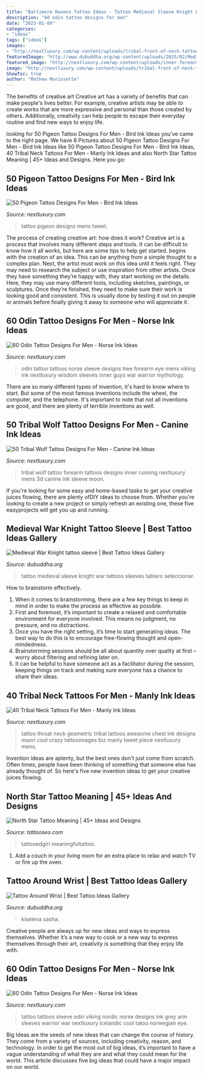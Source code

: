 ```yaml
---
title: "Baltimore Ravens Tattoo Ideas - Tattoo Medieval Sleeve Knight War Tattoos Sleeves Tablero Seleccionar"
description: "60 odin tattoo designs for men"
date: "2023-01-09"
categories:
- "ideas"
tags: ["ideas"]
images:
- "http://nextluxury.com/wp-content/uploads/tribal-front-of-neck-tattoo-ideas-for-males.jpg"
featuredImage: "http://www.dubuddha.org/wp-content/uploads/2015/02/Medieval-War-Knight-tattoo-sleeve.jpg"
featured_image: "http://nextluxury.com/wp-content/uploads/inner-forearm-running-tribal-wolf-male-tattoos.jpg"
image: "http://nextluxury.com/wp-content/uploads/tribal-front-of-neck-tattoo-ideas-for-males.jpg"
ShowToc: true
author: "Mathew Morissette"
---
```



The benefits of creative art
Creative art has a variety of benefits that can make people's lives better. For example, creative artists may be able to create works that are more expressive and personal than those created by others. Additionally, creativity can help people to escape their everyday routine and find new ways to enjoy life.

	

		
looking for 50 Pigeon Tattoo Designs For Men - Bird Ink Ideas you've came to the right page. We have 8 Pictures about 50 Pigeon Tattoo Designs For Men - Bird Ink Ideas like 50 Pigeon Tattoo Designs For Men - Bird Ink Ideas, 40 Tribal Neck Tattoos For Men - Manly Ink Ideas and also North Star Tattoo Meaning | 45+ Ideas and Designs. Here you go:
		
    
## 50 Pigeon Tattoo Designs For Men - Bird Ink Ideas

<img loading=lazy src="http://nextluxury.com/wp-content/uploads/pigeon-mens-tattoo-ideas.jpg" onerror="this.onerror=null;this.src='https://tse1.mm.bing.net/th?id=OIP.g24dO90FVgaKrDpQkMtSEwHaJP&amp;pid=15.1';" alt="50 Pigeon Tattoo Designs For Men - Bird Ink Ideas">

_Source: nextluxury.com_

>tattoo pigeon designs mens tweet. 

	

The process of creating creative art: how does it work?
Creative art is a process that involves many different steps and tools. It can be difficult to know how it all works, but here are some tips to help get started. 
 begins with the creation of an idea. This can be anything from a simple thought to a complex plan. Next, the artist must work on this idea until it feels right. They may need to research the subject or use inspiration from other artists. Once they have something they’re happy with, they start working on the details. Here, they may use many different tools, including sketches, paintings, or sculptures. Once they’re finished, they need to make sure their work is looking good and consistent. This is usually done by testing it out on people or animals before finally giving it away to someone who will appreciate it.

    
## 60 Odin Tattoo Designs For Men - Norse Ink Ideas

<img loading=lazy src="http://nextluxury.com/wp-content/uploads/mens-odin-tree-inner-forearm-sleeve-tattoos.jpg" onerror="this.onerror=null;this.src='https://tse1.mm.bing.net/th?id=OIP.piajdsdGragpetIQDhbYRgHaLI&amp;pid=15.1';" alt="60 Odin Tattoo Designs For Men - Norse Ink Ideas">

_Source: nextluxury.com_

>odin tattoo tattoos norse sleeve designs tree forearm eye mens viking ink nextluxury wisdom sleeves inner guys war warrior mythology. 

	

There are so many different types of invention, it's hard to know where to start. But some of the most famous inventions include the wheel, the computer, and the telephone. It's important to note that not all inventions are good, and there are plenty of terrible inventions as well.

    
## 50 Tribal Wolf Tattoo Designs For Men - Canine Ink Ideas

<img loading=lazy src="http://nextluxury.com/wp-content/uploads/inner-forearm-running-tribal-wolf-male-tattoos.jpg" onerror="this.onerror=null;this.src='https://tse3.mm.bing.net/th?id=OIP.31-2KsxmbBAvXqlPgU0ftQHaHa&amp;pid=15.1';" alt="50 Tribal Wolf Tattoo Designs For Men - Canine Ink Ideas">

_Source: nextluxury.com_

>tribal wolf tattoo forearm tattoos designs inner running nextluxury mens 3d canine ink sleeve moon. 

	

If you're looking for some easy and home-based tasks to get your creative juices flowing, there are plenty ofDIY ideas to choose from. Whether you're looking to create a new project or simply refresh an existing one, these five easyprojects will get you up and running.

    
## Medieval War Knight Tattoo Sleeve | Best Tattoo Ideas Gallery

<img loading=lazy src="http://www.dubuddha.org/wp-content/uploads/2015/02/Medieval-War-Knight-tattoo-sleeve.jpg" onerror="this.onerror=null;this.src='https://tse4.mm.bing.net/th?id=OIP.4pVjJPxEoXlE13JQqjvMKQHaKV&amp;pid=15.1';" alt="Medieval War Knight tattoo sleeve | Best Tattoo Ideas Gallery">

_Source: dubuddha.org_

>tattoo medieval sleeve knight war tattoos sleeves tablero seleccionar. 

	

How to brainstorm effectively.
1. When it comes to brainstorming, there are a few key things to keep in mind in order to make the process as effective as possible. 
2. First and foremost, it’s important to create a relaxed and comfortable environment for everyone involved. This means no judgment, no pressure, and no distractions. 
3. Once you have the right setting, it’s time to start generating ideas. The best way to do this is to encourage free-flowing thought and open-mindedness. 
4. Brainstorming sessions should be all about quantity over quality at first – worry about filtering and refining later on. 
5. It can be helpful to have someone act as a facilitator during the session, keeping things on track and making sure everyone has a chance to share their ideas. 

    
## 40 Tribal Neck Tattoos For Men - Manly Ink Ideas

<img loading=lazy src="http://nextluxury.com/wp-content/uploads/tribal-front-of-neck-tattoo-ideas-for-males.jpg" onerror="this.onerror=null;this.src='https://tse3.mm.bing.net/th?id=OIP.3la4LOAQhyUKHbEaSFf0ZAHaHa&amp;pid=15.1';" alt="40 Tribal Neck Tattoos For Men - Manly Ink Ideas">

_Source: nextluxury.com_

>tattoo throat neck geometric tribal tattoos awesome chest ink designs maori cool crazy tattooimages biz manly tweet piece nextluxury mens. 

	

Invention ideas are aplenty, but the best ones don't just come from scratch. Often times, people have been thinking of something that someone else has already thought of. So here's five new invention ideas to get your creative juices flowing.

    
## North Star Tattoo Meaning | 45+ Ideas And Designs

<img loading=lazy src="https://www.tattooseo.com/wp-content/uploads/2017/12/North-Star-Tattoo-28.jpg" onerror="this.onerror=null;this.src='https://tse3.mm.bing.net/th?id=OIP.il-ayu_kDcpKZ4ZlL-oQYgAAAA&amp;pid=15.1';" alt="North Star Tattoo Meaning | 45+ Ideas and Designs">

_Source: tattooseo.com_

>tattooedgirl meaningfultattoo. 

	

1. Add a couch in your living room for an extra place to relax and watch TV or fire up the oven.

    
## Tattoo Around Wrist | Best Tattoo Ideas Gallery

<img loading=lazy src="https://www.dubuddha.org/wp-content/uploads/2016/06/Tattoo-Around-Wrist-by-Sasha-Kiseleva-728x909.jpg" onerror="this.onerror=null;this.src='https://tse1.mm.bing.net/th?id=OIP.KPumo2BXQz00Pn_e_04upAHaJP&amp;pid=15.1';" alt="Tattoo Around Wrist | Best Tattoo Ideas Gallery">

_Source: dubuddha.org_

>kiseleva sasha. 

	

Creative people are always up for new ideas and ways to express themselves. Whether it’s a new way to cook or a new way to express themselves through their art, creativity is something that they enjoy life with.

    
## 60 Odin Tattoo Designs For Men - Norse Ink Ideas

<img loading=lazy src="http://nextluxury.com/wp-content/uploads/amazing-odin-full-sleeve-guys-tattoo-ideas.jpg" onerror="this.onerror=null;this.src='https://tse3.mm.bing.net/th?id=OIP.vOEgu7FQV0C-APfZ_z3EYgHaKR&amp;pid=15.1';" alt="60 Odin Tattoo Designs For Men - Norse Ink Ideas">

_Source: nextluxury.com_

>tattoo tattoos sleeve odin viking nordic norse designs ink grey arm sleeves warrior war nextluxury icelandic cool tatoo norwegian eye. 

	

Big Ideas are the seeds of new ideas that can change the course of history. They come from a variety of sources, including creativity, reason, and technology. In order to get the most out of big ideas, it’s important to have a vague understanding of what they are and what they could mean for the world. This article discusses five big ideas that could have a major impact on our world.

